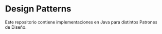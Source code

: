 # Design Patterns
Este repositorio contiene implementaciones en Java para distintos Patrones de Diseño.
